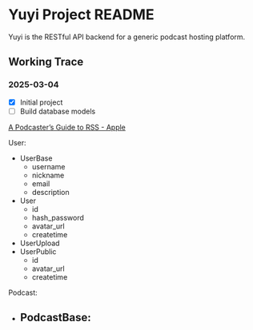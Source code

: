 # Yuyi Project README

Yuyi is the RESTful API backend for a generic podcast hosting platform.

## Working Trace

### 2025-03-04

- [x] Initial project
- [ ] Build database models

[A Podcaster’s Guide to RSS - Apple](https://help.apple.com/itc/podcasts_connect/)

User:

- UserBase
    - username
    - nickname 
    - email
    - description
- User
    - id
    - hash_password
    - avatar_url
    - createtime
- UserUpload
- UserPublic
    - id
    - avatar_url
    - createtime

Podcast:

- PodcastBase:
    - 
